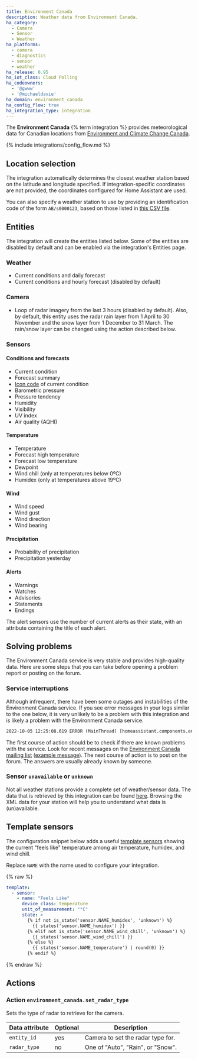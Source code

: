 ```yaml
---
title: Environment Canada
description: Weather data from Environment Canada.
ha_category:
  - Camera
  - Sensor
  - Weather
ha_platforms:
  - camera
  - diagnostics
  - sensor
  - weather
ha_release: 0.95
ha_iot_class: Cloud Polling
ha_codeowners:
  - '@gwww'
  - '@michaeldavie'
ha_domain: environment_canada
ha_config_flow: true
ha_integration_type: integration
---
```


The **Environment Canada** {% term integration %} provides meteorological data for Canadian locations from [Environment and Climate Change Canada](https://weather.gc.ca/index_e.html).

{% include integrations/config_flow.md %}

## Location selection

The integration automatically determines the closest weather station based on the latitude and longitude specified. If integration-specific coordinates are not provided, the coordinates configured for Home Assistant are used.

You can also specify a weather station to use by providing an identification code of the form `AB/s0000123`, based on those listed in [this CSV file](https://dd.weather.gc.ca/citypage_weather/docs/site_list_towns_en.csv).

## Entities

The integration will create the entities listed below. Some of the entities are disabled by default and can be enabled via the integration's Entities page.

### Weather

- Current conditions and daily forecast
- Current conditions and hourly forecast (disabled by default)

### Camera

- Loop of radar imagery from the last 3 hours (disabled by default). Also, by default, this entity uses the radar rain layer from 1 April to 30 November and the snow layer from 1 December to 31 March. The rain/snow layer can be changed using the action described below.

### Sensors

#### Conditions and forecasts

- Current condition
- Forecast summary
- [Icon code](https://dd.weather.gc.ca/citypage_weather/docs/Current_Conditions_Icons-Icones_conditions_actuelles.pdf) of current condition
- Barometric pressure
- Pressure tendency
- Humidity
- Visibility
- UV index
- Air quality (AQHI)

#### Temperature

- Temperature
- Forecast high temperature
- Forecast low temperature
- Dewpoint
- Wind chill (only at temperatures below 0ºC)
- Humidex (only at temperatures above 19ºC)

#### Wind

- Wind speed
- Wind gust
- Wind direction
- Wind bearing

#### Precipitation

- Probability of precipitation
- Precipitation yesterday

#### Alerts

- Warnings
- Watches
- Advisories
- Statements
- Endings

The alert sensors use the number of current alerts as their state, with an attribute containing the title of each alert.

## Solving problems

The Environment Canada service is very stable and provides high-quality data. Here are some steps that you can take before opening a problem report or posting on the forum.

### Service interruptions

Although infrequent, there have been some outages and instabilities of the Environment Canada service. If you see error messages in your logs similar to the one below, it is very unlikely to be a problem with this integration and is likely a problem with the Environment Canada service.

```txt
2022-10-05 12:25:08.619 ERROR (MainThread) [homeassistant.components.environment_canada] Timeout fetching environment_canada weather data
```

The first course of action should be to check if there are known problems with the service. Look for recent messages on the [Environment Canada mailing list](https://comm.collab.science.gc.ca/mailman3/hyperkitty/list/dd_info@comm.collab.science.gc.ca/) ([example message](https://comm.collab.science.gc.ca/mailman3/hyperkitty/list/dd_info@comm.collab.science.gc.ca/thread/QJHBU7C5MWICGFHETGQ5752MUWR6OZ6G/)). The next course of action is to post on the forum. The answers are usually already known by someone.

### Sensor `unavailable` or `unknown`

Not all weather stations provide a complete set of weather/sensor data. The data that is retrieved by this integration can be found [here](https://dd.weather.gc.ca/citypage_weather/xml/). Browsing the XML data for your station will help you to understand what data is (un)available.

## Template sensors

The configuration snippet below adds a useful [template sensors](/integrations/template/) showing the current "feels like" temperature among air temperature, humidex, and wind chill.

Replace `NAME` with the name used to configure your integration.

{% raw %}

```yaml
template:
  - sensor:
    - name: "Feels Like"
      device_class: temperature
      unit_of_measurement: "°C"
      state: >
        {% if not is_state('sensor.NAME_humidex', 'unknown') %}
          {{ states('sensor.NAME_humidex') }}
        {% elif not is_state('sensor.NAME_wind_chill', 'unknown') %}
          {{ states('sensor.NAME_wind_chill') }}
        {% else %}
          {{ states('sensor.NAME_temperature') | round(0) }}
        {% endif %}
```

{% endraw %}


## Actions

### Action `environment_canada.set_radar_type`

Sets the type of radar to retrieve for the camera.

| Data attribute | Optional | Description |
| ---------------------- | -------- | ----------- |
| `entity_id` | yes | Camera to set the radar type for.
| `radar_type` | no | One of "Auto", "Rain", or "Snow".
